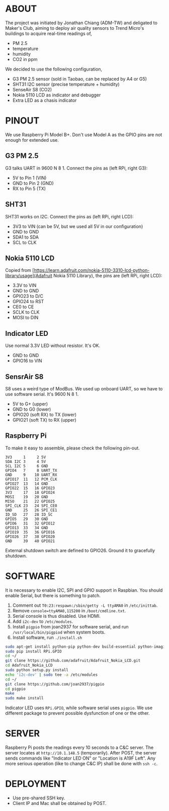 ABOUT
=====
The project was initiated by Jonathan Chiang (ADM-TW) and deligated to Maker's Club, aiming to deploy air quality sensors to Trend Micro's buildings to acquire real-time readings of,
- PM 2.5
- temperature
- humidity
- CO2 in ppm

We decided to use the following configuration,
- G3 PM 2.5 sensor (sold in Taobao, can be replaced by A4 or G5)
- SHT31 I2C sensor (precise temperature + humidity)
- SenseAir S8 (CO2)
- Nokia 5110 LCD as indicator and debugger
- Extra LED as a chasis indicator


PINOUT
======
We use Raspberry Pi Model B+.  Don't use Model A as the GPIO pins are not enough for extended use.

G3 PM 2.5
---------
G3 talks UART in 9600 N 8 1.  Connect the pins as (left RPi, right G3):
- 5V to Pin 1 (VIN)
- GND to Pin 2 (GND)
- RX to Pin 5 (TX)

SHT31
-----
SHT31 works on I2C.  Connect the pins as (left RPi, right LCD):
- 3V3 to VIN (can be 5V, but we used all 5V in our configuration)
- GND to GND
- SDA1 to SDA
- SCL to CLK

Nokia 5110 LCD
--------------
Copied from [https://learn.adafruit.com/nokia-5110-3310-lcd-python-library/usage](Adafruit Nokia 5110 Library), the pins are (left RPi, right LCD):
- 3.3V to VIN
- GND to GND
- GPIO23 to D/C
- GPIO24 to RST
- CE0 to CE
- SCLK to CLK
- MOSI to DIN

Indicator LED
-------------
Use normal 3.3V LED without resistor.  It's OK.
- GND to GND
- GPIO16 to VIN

SensrAir S8
-----------
S8 uses a weird type of ModBus.  We used up onboard UART, so we have to use software serial.  It's 9600 N 8 1.
- 5V to G+ (upper)
- GND to G0 (lower)
- GPIO20 (soft RX) to TX (lower)
- GPIO21 (soft TX) to RX (upper)

Raspberry Pi
------------
To make it easy to assemble, please check the following pin-out.
```
3V3     1     2 5V
SDA I2C 3     4 5V
SCL I2C 5     6 GND
GPIO4   7     8 UART_TX
GND     9    10 UART_RX
GPIO17  11   12 PCM_CLK
GPIO27  13   14 GND
GPIO22  15   16 GPIO23
3V3     17   18 GPIO24
MOSI    19   20 GND
MISO    21   22 GPIO25
SPI_CLK 23   24 SPI_CE0
GND     25   26 SPI_CE1
ID_SD   27   28 ID_SC
GPIO5   29   30 GND
GPIO6   31   32 GPIO12
GPIO13  33   34 GND
GPIO19  35   36 GPIO16
GPIO26  37   38 GPIO20
GND     39   40 GPIO21
```

External shutdown switch are defined to GPIO26.  Ground it to gracefully shutdown.


SOFTWARE
========
It is necessary to enable I2C, SPI and GPIO support in Raspbian.  You should enable Serial, but there is something to patch.

1. Comment out `T0:23:respawn:/sbin/getty -L ttyAMA0` in `/etc/inittab`.
2. Remove `console=ttyAMA0,115200` in `/boot/cmdline.txt`.
3. Serial console is thus disabled.  Use HDMI.
4. Add `i2c-dev` to `/etc/modules`.
5. Install `pigpio` from joan2937 for software serial, and run `/usr/local/bin/pigpiod` when system boots.
6. Install software, run `./install.sh`

```bash
sudo apt-get install python-pip python-dev build-essential python-imaging git python-smbus i2c-tools supervisord
sudo pip install RPi.GPIO
cd ~/
git clone https://github.com/adafruit/Adafruit_Nokia_LCD.git
cd Adafruit_Nokia_LCD
sudo python setup.py install
echo 'i2c-dev' | sudo tee -a /etc/modules
cd ~/
git clone https://github.com/joan2937/pigpio
cd pigpio
make
sudo make install
```

Indicator LED uses `RPi.GPIO`, while software serial uses `pigpio`.  We use different package to prevent possible dysfunction of one or the other.


SERVER
======
Raspberry Pi posts the readings every 10 seconds to a C&C server.  The server locates at `http://10.1.148.5` (temporarily).
After POST, the server sends commands like "Indicator LED ON" or "Location is A19F Left".  Any more serious operation (like to change C&C IP) shall be done with `ssh -c`.


DEPLOYMENT
==========
- Use pre-shared SSH key.
- Client IP and Mac shall be obtained by POST.
